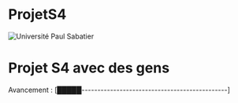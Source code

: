 # ProjetS4
![Université Paul Sabatier](https://cmeab.univ-tlse3.fr/medias/photo/logo-ut3-rvb_1579098913631-png)

# Projet S4 avec des gens


Avancement :
[█████----------------------------------------------]
